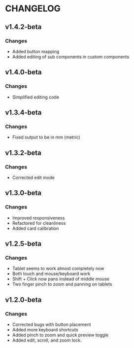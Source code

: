 # CHANGELOG

## v1.4.2-beta

### Changes

- Added button mapping
- Added editing of sub components in custom components

## v1.4.0-beta

### Changes

- Simplified editing code

## v1.3.4-beta

### Changes

- Fixed output to be in mm (metric)

## v1.3.2-beta

### Changes

- Corrected edit mode

## v1.3.0-beta

### Changes

- Improved responsiveness
- Refactored for cleanliness
- Added card calibration

## v1.2.5-beta

### Changes

- Tablet seems to work almost completely now
- Both touch and mouse/keyboard work
- Shift + Click now pans instead of middle mouse
- Two finger pinch to zoom and panning on tablets

## v1.2.0-beta

### Changes

- Corrected bugs with button placement
- Added more keyboard shortcuts
- Added pinch to zoom and quick preview toggle
- Added edit, scroll, and zoom lock.
